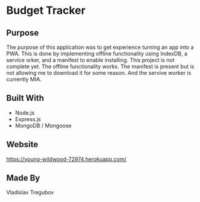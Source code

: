 # Budget Tracker

## Purpose

The purpose of this application was to get experience turning an app into a PWA. This is done by implementing offline functionality using IndexDB, a service orker, and a manifest to enable installing. This project is not complete yet. The offline functionality works. The manifest is present but is not allowing me to download it for some reason. And the servive worker is currently MIA.

## Built With

- Node.js
- Express.js
- MongoDB / Mongoose


## Website

https://young-wildwood-72974.herokuapp.com/

## Made By
Vladislav Tregubov
